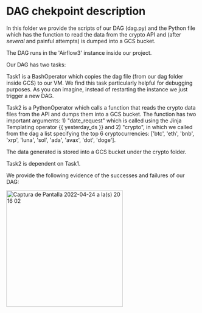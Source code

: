 # DAG chekpoint description

In this folder we provide the scripts of our DAG (dag.py) and the Python file which has the function to read the data from the crypto API and (after *several* and painful attempts) is dumped into a GCS bucket.

The DAG runs in the 'Airflow3' instance inside our project.

Our DAG has two tasks:

Task1 is a BashOperator which copies the dag file (from our dag folder inside GCS) to our VM. We find this task particularly helpful for debugging purposes. As you can imagine, instead of restarting the instance we just trigger a new DAG.

Task2 is a PythonOperator which calls a function that reads the crypto data files from the API and dumps them into a GCS bucket. The function has two important arguments: 1) "date_request" which is called using the Jinja Templating operator {{ yesterday_ds }} and 2) "crypto", in which we called from the dag a list specifying the top 6 cryptocurrencies: ['btc', 'eth', 'bnb', 'xrp', 'luna', 'sol', 'ada', 'avax', 'dot', 'doge'].

The data generated is stored into a GCS bucket under the crypto folder. 

Task2 is dependent on Task1.

We provide the following evidence of the successes and failures of our DAG:


<img width="306" alt="Captura de Pantalla 2022-04-24 a la(s) 20 16 02" src="https://user-images.githubusercontent.com/69408484/165005665-c3b923f1-7492-4c27-8258-8801d21518c2.png">
